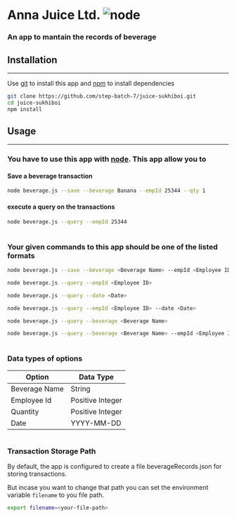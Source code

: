 # Anna Juice Ltd. ![node](https://img.shields.io/node/v/v)
### An app to mantain the records of beverage 

## Installation
---
Use [git](https://git-scm.com/) to install this app and [npm](https://www.npmjs.com/) to install dependencies

```bash
git clone https://github.com/step-batch-7/juice-sukhiboi.git
cd juice-sukhiboi
npm install
```

## Usage
---
### You have to use this app with [node](https://nodejs.org/en). This app allow you to

#### Save a beverage transaction
```bash
node beverage.js --save --beverage Banana --empId 25344 --qty 1
```

#### execute a query on the transactions
```bash
node beverage.js --query --empId 25344
```

#

### Your given commands to this app should be one of the listed formats

 ```bash 
node beverage.js --save --beverage <Beverage Name> --empId <Employee ID> --qty <Quantity>
```
 ```bash
node beverage.js --query --empId <Employee ID>
```
 ```bash
node beverage.js --query --date <Date>
```
 ```bash
node beverage.js --query --empId <Employee ID> --date <Date>
```
 ```bash
node beverage.js --query --beverage <Beverage Name>
```
 ```bash
node beverage.js --query --beverage <Beverage Name> --empId <Employee ID> --date <Date>
``` 

#

### Data types of options

Option        | Data Type
--------------|-----------------
Beverage Name | String
Employee Id   | Positive Integer
Quantity      | Positive Integer
Date          | YYYY-MM-DD

#

### Transaction Storage Path
By default, the app is configured to create a file beverageRecords.json for storing transactions. 

But incase you want to change that path you can set the environment variable ```filename``` to you file path. 

```bash
export filename=<your-file-path>
```
